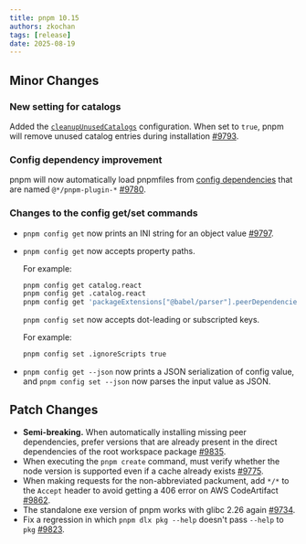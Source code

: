 ```yaml
---
title: pnpm 10.15
authors: zkochan
tags: [release]
date: 2025-08-19
---
```


## Minor Changes

### New setting for catalogs

Added the [`cleanupUnusedCatalogs`](/settings#cleanupunusedcatalogs) configuration. When set to `true`, pnpm will remove unused catalog entries during installation [#9793](https://github.com/pnpm/pnpm/pull/9793).

### Config dependency improvement

pnpm will now automatically load pnpmfiles from [config dependencies](/config-dependencies) that are named `@*/pnpm-plugin-*` [#9780](https://github.com/pnpm/pnpm/issues/9780).

### Changes to the config get/set commands

- `pnpm config get` now prints an INI string for an object value [#9797](https://github.com/pnpm/pnpm/issues/9797).
- `pnpm config get` now accepts property paths.

  For example:

  ```sh
  pnpm config get catalog.react
  pnpm config get .catalog.react
  pnpm config get 'packageExtensions["@babel/parser"].peerDependencies["@babel/types"]'
  ```

  `pnpm config set` now accepts dot-leading or subscripted keys.

  For example:

  ```sh
  pnpm config set .ignoreScripts true
  ```
- `pnpm config get --json` now prints a JSON serialization of config value, and `pnpm config set --json` now parses the input value as JSON.

## Patch Changes

- **Semi-breaking.** When automatically installing missing peer dependencies, prefer versions that are already present in the direct dependencies of the root workspace package [#9835](https://github.com/pnpm/pnpm/pull/9835).
- When executing the `pnpm create` command, must verify whether the node version is supported even if a cache already exists [#9775](https://github.com/pnpm/pnpm/pull/9775).
- When making requests for the non-abbreviated packument, add `*/*` to the `Accept` header to avoid getting a 406 error on AWS CodeArtifact [#9862](https://github.com/pnpm/pnpm/issues/9862).
- The standalone exe version of pnpm works with glibc 2.26 again [#9734](https://github.com/pnpm/pnpm/issues/9734).
- Fix a regression in which `pnpm dlx pkg --help` doesn't pass `--help` to `pkg` [#9823](https://github.com/pnpm/pnpm/issues/9823).
